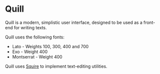 Quill
=====

Quill is a modern, simplistic user interface, designed to be used as a front-end for writing texts.

Quill uses the following fonts:
* Lato       - Weights 100, 300, 400 and 700
* Exo        - Weight 400
* Montserrat - Weight 400

Quill uses [Squire](http://neilj.github.io/Squire/) to implement text-editing utilities.